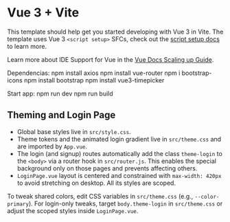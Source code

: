 # Vue 3 + Vite

This template should help get you started developing with Vue 3 in Vite. The template uses Vue 3 `<script setup>` SFCs, check out the [script setup docs](https://v3.vuejs.org/api/sfc-script-setup.html#sfc-script-setup) to learn more.

Learn more about IDE Support for Vue in the [Vue Docs Scaling up Guide](https://vuejs.org/guide/scaling-up/tooling.html#ide-support).

Dependencias: 
npm install axios
npm install vue-router
npm i bootstrap-icons
npm install bootstrap
npm install vue3-timepicker


Start app:
npm run dev
npm run build

## Theming and Login Page

- Global base styles live in `src/style.css`.
- Theme tokens and the animated login gradient live in `src/theme.css` and are imported by `App.vue`.
- The login (and signup) routes automatically add the class `theme-login` to the `<body>` via a router hook in `src/router.js`. This enables the special background only on those pages and prevents affecting others.
- `LoginPage.vue` layout is centered and constrained with `max-width: 420px` to avoid stretching on desktop. All its styles are scoped.

To tweak shared colors, edit CSS variables in `src/theme.css` (e.g., `--color-primary`). For login-only tweaks, target `body.theme-login` in `src/theme.css` or adjust the scoped styles inside `LoginPage.vue`.